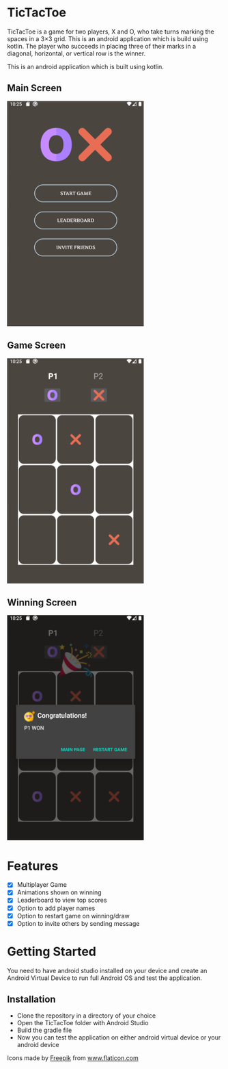 # TicTacToe
TicTacToe is a game for two players, X and O, who take turns marking the spaces in a 3×3 grid.
This is an android application which is build using kotlin. The player who succeeds in placing three of their marks in a diagonal, horizontal, or vertical row is the winner.

This is an android application which is built using kotlin.

## Main Screen
![](main_screen.png)

## Game Screen
![](game_screen.png)

## Winning Screen
![](win.png)

# Features
- [x] Multiplayer Game
- [x] Animations shown on winning
- [x] Leaderboard to view top scores
- [x] Option to add player names
- [x] Option to restart game on winning/draw
- [x] Option to invite others by sending message

# Getting Started
You need to have android studio installed on your device and create an Android Virtual Device to run full Android OS and test the application.

## Installation
* Clone the repository in a directory of your choice
* Open the TicTacToe folder with Android Studio
* Build the gradle file
* Now you can test the application on either android virtual device or your android device


Icons made by <a href="http://www.freepik.com/" title="Freepik">Freepik</a> from <a href="https://www.flaticon.com/" title="Flaticon"> www.flaticon.com</a>
